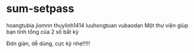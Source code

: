# sum-setpass
hoangtubia
jiomnn
thuylinh1414
luuhongtuan
vubaodan
Một thư viện giúp bạn tính tổng của 2 số bất kỳ

Đơn giản, dễ dùng, cực kỳ nhẹ!!!!!
